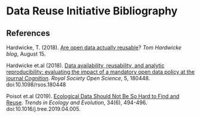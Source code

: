 # Data Reuse Initiative Bibliography

## References
Hardwicke, T. (2018). [Are open data actually reusable](https://tomhardwicke.netlify.com/blog/open-data-reusability/)? _Tom Hardwicke blog_, August 15.

Hardwicke et.al (2018). [Data availability, reusability, and analytic reproducibility: evaluating the impact of a mandatory open data policy at the journal _Cognition_](http://dx.doi.org/10.1098/rsos.180448). _Royal Society Open Science_, 5, 180448. doi:10.1098/rsos.180448

Poisot et.al (2019). [Ecological Data Should Not Be So Hard to Find and Reuse](https://www.researchgate.net/publication/332827923_Ecological_Data_Should_Not_Be_So_Hard_to_Find_and_Reuse). _Trends in Ecology and Evolution_, 34(6), 494-496. doi:10.1016/j.tree.2019.04.005.
